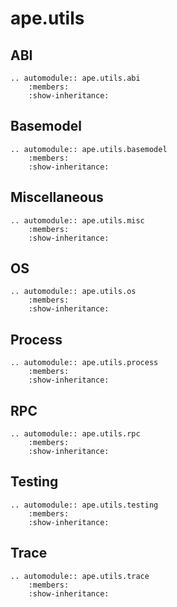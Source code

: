 # ape.utils

## ABI

```{eval-rst}
.. automodule:: ape.utils.abi
    :members:
    :show-inheritance:
```

## Basemodel

```{eval-rst}
.. automodule:: ape.utils.basemodel
    :members:
    :show-inheritance:
```

## Miscellaneous

```{eval-rst}
.. automodule:: ape.utils.misc
    :members:
    :show-inheritance:
```

## OS

```{eval-rst}
.. automodule:: ape.utils.os
    :members:
    :show-inheritance:
```

## Process

```{eval-rst}
.. automodule:: ape.utils.process
    :members:
    :show-inheritance:
```

## RPC

```{eval-rst}
.. automodule:: ape.utils.rpc
    :members:
    :show-inheritance:
```

## Testing

```{eval-rst}
.. automodule:: ape.utils.testing
    :members:
    :show-inheritance:
```

## Trace

```{eval-rst}
.. automodule:: ape.utils.trace
    :members:
    :show-inheritance:
```
